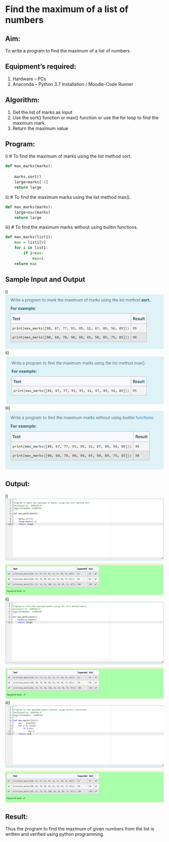 # Find the maximum of a list of numbers
## Aim:
To write a program to find the maximum of a list of numbers.
## Equipment’s required:
1.	Hardware – PCs
2.	Anaconda – Python 3.7 Installation / Moodle-Code Runner
## Algorithm:
1.	Get the list of marks as input
2.	Use the sort() function or max() function or use the for loop to find the maximum mark.
3.	Return the maximum value
## Program:

i)	# To find the maximum of marks using the list method sort.
```Python
def max_marks(marks):
   
    marks.sort()
    large=marks[-1]
    return large


```

ii)	# To find the maximum marks using the list method max().
```Python
def max_marks(marks):
    large=max(marks)
    return large


```

iii) # To find the maximum marks without using builtin functions.
```Python
def max_marks(list1):
    max = list1[0]
    for i in list1:
        if i>max:
            max=i
    return max


```
## Sample Input and Output
i)
![Alt text](image-5.png)
ii)
![Alt text](image-3.png)
iii)
![Alt text](image-4.png)
## Output:
i)
![Alt text](image-1.png)
ii)
![Alt text](image.png)
iii)
![Alt text](image-2.png)
## Result:
Thus the program to find the maximum of given numbers from the list is written and verified using python programming.